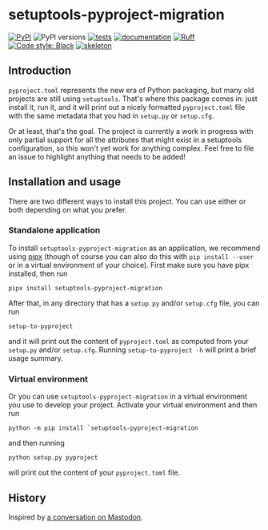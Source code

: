 # setuptools-pyproject-migration

[![PyPI](https://img.shields.io/pypi/v/setuptools-pyproject-migration.svg)](https://pypi.org/project/setuptools-pyproject-migration)
![PyPI versions](https://img.shields.io/pypi/pyversions/setuptools-pyproject-migration.svg)
[![tests](https://github.com/diazona/setuptools-pyproject-migration/workflows/tests/badge.svg)](https://github.com/diazona/setuptools-pyproject-migration/actions?query=workflow%3A%22tests%22)
[![documentation](https://readthedocs.org/projects/setuptools-pyproject-migration/badge/?version=latest)](https://setuptools-pyproject-migration.readthedocs.io/en/latest/?badge=latest)
[![Ruff](https://img.shields.io/endpoint?url=https://raw.githubusercontent.com/charliermarsh/ruff/main/assets/badge/v2.json)](https://github.com/astral-sh/ruff)
[![Code style: Black](https://img.shields.io/badge/code%20style-black-000000.svg)](https://github.com/psf/black)
[![skeleton](https://img.shields.io/badge/skeleton-2023-informational)](https://blog.jaraco.com/skeleton)

## Introduction

`pyproject.toml` represents the new era of Python packaging, but many old
projects are still using `setuptools`. That's where this package comes in: just
install it, run it, and it will print out a nicely formatted `pyproject.toml`
file with the same metadata that you had in `setup.py` or `setup.cfg`.

Or at least, that's the goal. The project is currently a work in progress with
only partial support for all the attributes that might exist in a setuptools
configuration, so this won't yet work for anything complex. Feel free to file
an issue to highlight anything that needs to be added!

## Installation and usage

There are two different ways to install this project. You can use either or both
depending on what you prefer.

### Standalone application

To install `setuptools-pyproject-migration` as an application, we recommend
using [pipx](https://pypa.github.io/pipx/) (though of course you can also do
this with `pip install --user` or in a virtual environment of your choice).
First make sure you have pipx installed, then run

```console
pipx install setuptools-pyproject-migration
```

After that, in any directory that has a `setup.py` and/or `setup.cfg` file, you
can run

```console
setup-to-pyproject
```

and it will print out the content of `pyproject.toml` as computed from your
`setup.py` and/or `setup.cfg`. Running `setup-to-pyproject -h` will print
a brief usage summary.

### Virtual environment

Or you can use `setuptools-pyproject-migration` in a virtual environment you use
to develop your project. Activate your virtual environment and then run

```console
python -m pip install `setuptools-pyproject-migration
```

and then running

```console
python setup.py pyproject
```

will print out the content of your `pyproject.toml` file.

## History

Inspired by [a conversation on Mastodon](https://mastodon.longlandclan.id.au/@stuartl/110518282805008552).
